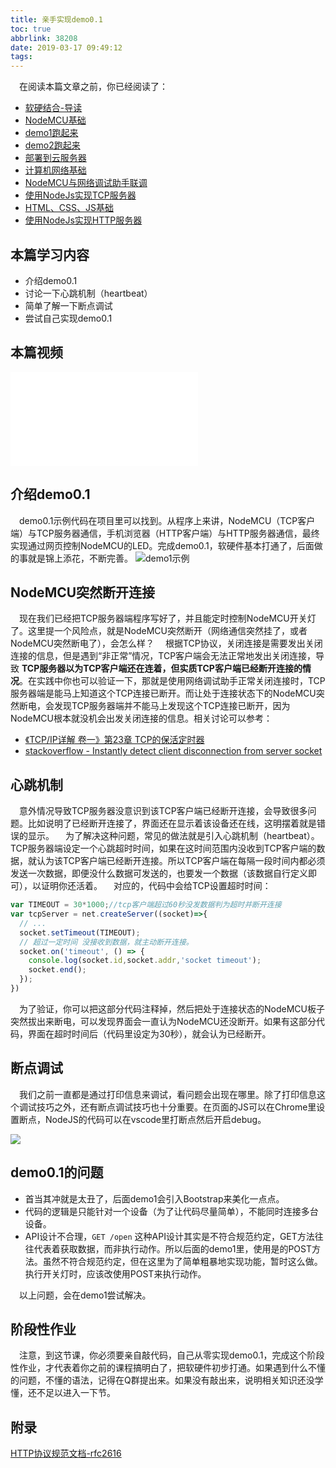 ```yaml
---
title: 亲手实现demo0.1
toc: true
abbrlink: 38208
date: 2019-03-17 09:49:12
tags:
---
```


&emsp;在阅读本篇文章之前，你已经阅读了：
- [软硬结合-导读](/posts/44755)
- [NodeMCU基础](/posts/31494)
- [demo1跑起来](/posts/64786/)
- [demo2跑起来](/posts/64786/)
- [部署到云服务器](/posts/31687/)
- [计算机网络基础](/posts/37707)
- [NodeMCU与网络调试助手联调](/posts/7602)
- [使用NodeJs实现TCP服务器](/posts/58215)
- [HTML、CSS、JS基础](/posts/54080)
- [使用NodeJs实现HTTP服务器](/posts/33173) 

## 本篇学习内容
- 介绍demo0.1
- 讨论一下心跳机制（heartbeat）
- 简单了解一下断点调试
- 尝试自己实现demo0.1

## 本篇视频
<iframe src="//player.bilibili.com/player.html?aid=462062924&bvid=BV16L411n7Pi&cid=379908862&page=11" scrolling="no" border="0" frameborder="no" framespacing="0" allowfullscreen="true" class="bilibili-video"> </iframe>

## 介绍demo0.1
&emsp;demo0.1示例代码在项目里可以找到。从程序上来讲，NodeMCU（TCP客户端）与TCP服务器通信，手机浏览器（HTTP客户端）与HTTP服务器通信，最终实现通过网页控制NodeMCU的LED。完成demo0.1，软硬件基本打通了，后面做的事就是锦上添花，不断完善。
![demo1示例](/blog/blog_images/demo1示例.webp)

## NodeMCU突然断开连接
&emsp;现在我们已经把TCP服务器端程序写好了，并且能定时控制NodeMCU开关灯了。这里提一个风险点，就是NodeMCU突然断开（网络通信突然挂了，或者NodeMCU突然断电了），会怎么样？
&emsp;根据TCP协议，关闭连接是需要发出关闭连接的信息，但是遇到“非正常”情况，TCP客户端会无法正常地发出关闭连接，导致 __TCP服务器以为TCP客户端还在连着，但实质TCP客户端已经断开连接的情况__。在实践中你也可以验证一下，那就是使用网络调试助手正常关闭连接时，TCP服务器端是能马上知道这个TCP连接已断开。而让处于连接状态下的NodeMCU突然断电，会发现TCP服务器端并不能马上发现这个TCP连接已断开，因为NodeMCU根本就没机会出发关闭连接的信息。相关讨论可以参考：
- [《TCP/IP详解 卷一》第23章 TCP的保活定时器](http://docs.52im.net/extend/docs/book/tcpip/vol1/23/)
- [stackoverflow - Instantly detect client disconnection from server socket](https://stackoverflow.com/questions/722240/instantly-detect-client-disconnection-from-server-socket)

## 心跳机制
&emsp;意外情况导致TCP服务器没意识到该TCP客户端已经断开连接，会导致很多问题。比如说明了已经断开连接了，界面还在显示着该设备还在线，这明摆着就是错误的显示。
&emsp;为了解决这种问题，常见的做法就是引入心跳机制（heartbeat）。TCP服务器端设定一个心跳超时时间，如果在这时间范围内没收到TCP客户端的数据，就认为该TCP客户端已经断开连接。所以TCP客户端在每隔一段时间内都必须发送一次数据，即便没什么数据可发送的，也要发一个数据（该数据自行定义即可），以证明你还活着。
&emsp;对应的，代码中会给TCP设置超时时间：

```js
var TIMEOUT = 30*1000;//tcp客户端超过60秒没发数据判为超时并断开连接
var tcpServer = net.createServer((socket)=>{
  // ...
  socket.setTimeout(TIMEOUT);
  // 超过一定时间 没接收到数据，就主动断开连接。
  socket.on('timeout', () => {
    console.log(socket.id,socket.addr,'socket timeout');
    socket.end();
  });
})

```

&emsp;为了验证，你可以把这部分代码注释掉，然后把处于连接状态的NodeMCU板子突然拔出来断电，可以发现界面会一直认为NodeMCU还没断开。如果有这部分代码，界面在超时时间后（代码里设定为30秒），就会认为已经断开。



## 断点调试
&emsp;我们之前一直都是通过打印信息来调试，看问题会出现在哪里。除了打印信息这个调试技巧之外，还有断点调试技巧也十分重要。在页面的JS可以在Chrome里设置断点，NodeJS的代码可以在vscode里打断点然后开启debug。

![](/blog/blog_images/vscode断点调试.webp)


## demo0.1的问题
- 首当其冲就是太丑了，后面demo1会引入Bootstrap来美化一点点。
- 代码的逻辑是只能针对一个设备（为了让代码尽量简单），不能同时连接多台设备。
- API设计不合理，`GET /open` 这种API设计其实是不符合规范约定，GET方法往往代表着获取数据，而非执行动作。所以后面的demo1里，使用是的POST方法。虽然不符合规范约定，但在这里为了简单粗暴地实现功能，暂时这么做。执行开关灯时，应该改使用POST来执行动作。

&emsp;以上问题，会在demo1尝试解决。



## 阶段性作业
&emsp;注意，到这节课，你必须要亲自敲代码，自己从零实现demo0.1，完成这个阶段性作业，才代表着你之前的课程搞明白了，把软硬件初步打通。如果遇到什么不懂的问题，不懂的语法，记得在Q群提出来。如果没有敲出来，说明相关知识还没学懂，还不足以进入一下节。


## 附录
[HTTP协议规范文档-rfc2616](https://tools.ietf.org/html/rfc2616)



